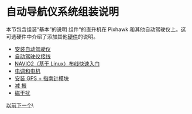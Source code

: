 # 自动导航仪系统组装说明

本节包含组装“基本”的说明 组件“的直升机在 Pixhawk 和其他自动驾驶仪上。这 可选硬件中介绍了添加其他[硬件](https://ardupilot.org/copter/docs/common-optional-hardware.html#common-optional-hardware)的说明。

* [安装自动驾驶仪](https://ardupilot.org/copter/docs/common-mounting-the-flight-controller.html)
* [自动驾驶仪接线](https://ardupilot.org/copter/docs/common-flight-controller-wiring.html)
* [NAVIO2（基于 Linux）布线快速入门](https://ardupilot.org/copter/docs/common-navio2-wiring-and-quick-start.html)
* [电调和电机](https://ardupilot.org/copter/docs/connect-escs-and-motors.html)
* [安装 GPS + 指南针模块](https://ardupilot.org/copter/docs/common-installing-3dr-ublox-gps-compass-module.html)
* [减 振](https://ardupilot.org/copter/docs/common-vibration-damping.html)
* [磁干扰](https://ardupilot.org/copter/docs/common-magnetic-interference.html)

[以前](https://ardupilot.org/copter/docs/common-install-gcs.html)[下一个](https://ardupilot.org/copter/docs/common-mounting-the-flight-controller.html)\
